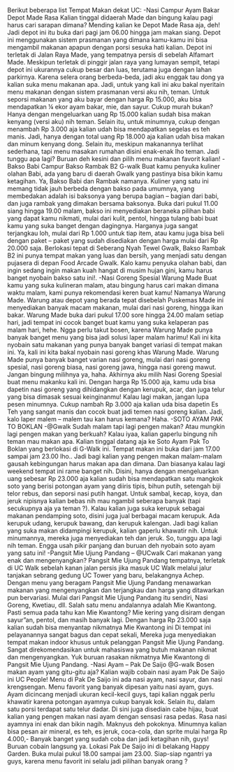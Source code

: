 
Berikut beberapa list Tempat Makan dekat UC:
-Nasi Campur Ayam Bakar Depot Made Rasa
Kalian tinggal didaerah Made dan bingung kalau pagi harus cari sarapan dimana? Mending kalian ke Depot Made Rasa aja, deh! Jadi depot ini itu buka dari pagi jam 06.00 hingga jam makan siang. Depot ini menggunakan sistem prasmanan yang dimana kamu-kamu ini bisa mengambil makanan apapun dengan porsi sesuka hati kalian. Depot ini terletak di Jalan Raya Made, yang tempatnya persis di sebelah Alfamart Made. Meskipun terletak di pinggir jalan raya yang lumayan sempit, tetapi depot ini ukurannya cukup besar dan luas, terutama juga dengan lahan parkirnya.
Karena selera orang berbeda-beda, jadi aku enggak tau dong ya kalian suka menu makanan apa. Jadi, untuk yang kali ini aku bakal nyeritain menu makanan dengan sistem prasmanan versi aku nih, teman. Untuk seporsi makanan yang aku bayar dengan harga Rp 15.000, aku bisa mendapatkan ¼ ekor ayam bakar, mie, dan sayur. Cukup murah bukan? Hanya dengan mengeluarkan uang Rp 15.000 kalian sudah bisa makan kenyang (versi aku) nih teman. Selain itu, untuk minumnya, cukup dengan menambah Rp 3.000 aja kalian udah bisa mendapatkan segelas es teh manis. Jadi, hanya dengan total uang Rp 18.000 aja kalian udah bisa makan dan minum kenyang dong. Selain itu, meskipun makanannya terlihat sederhana, tapi menu masakan rumahan disini enak-enak lho teman. Jadi tunggu apa lagi? Buruan deh kesini dan pilih menu makanan favorit kalian!
-Bakso Babi Campur Bakso Rambak B2 G-walk
Buat kamu penyuka kuliner olahan Babi, ada yang baru di daerah Gwalk yang pastinya bisa bikin kamu ketagihan. Ya, Bakso Babi dan Rambak namanya. Kuliner yang satu ini memang tidak jauh berbeda dengan bakso pada umumnya, yang membedakan adalah isi baksonya yang berupa bagian – bagian dari babi, dan juga rambak yang dimakan bersama baksonya. Buka dari pukul 11.00 siang hingga 19.00 malam, bakso ini menyediakan beraneka pilihan babi yang dapat kamu nikmati, mulai dari kulit, pentol, hingga tulang babi buat kamu yang suka banget dengan dagingnya.
Harganya juga sangat terjangkau loh, mulai dari Rp 1.000 untuk tiap item, atau kamu juga bisa beli dengan paket – paket yang sudah disediakan dengan harga mulai dari Rp 20.000 saja. Berlokasi tepat di Seberang Nyah Tewel Gwalk, Bakso Rambak B2 ini punya tempat makan yang luas dan bersih, yang menjadi satu dengan pujasera di depan Food Arcade Gwalk. Kalo kamu penyuka olahan babi, dan ingin sedang ingin makan kuah hangat di musim hujan gini, kamu harus banget nyobain bakso satu ini!.
-Nasi Goreng Spesial Warung Made
Buat kamu yang suka kulineran malam, atau bingung harus cari makan dimana waktu malam, kami punya rekomendasi keren buat kamu! Namanya Warung Made. Warung atau depot yang berada tepat disebelah Puskemas Made ini menyediakan banyak macam makanan, mulai dari nasi goreng, hingga ikan bakar. Warung Made buka dari pukul 17.00 sore hingga 24.00 malam setiap hari, jadi tempat ini cocok banget buat kamu yang suka kelaperan pas malam hari, hehe. Ngga perlu takut bosen, karena Warung Made punya banyak banget menu yang bisa jadi solusi laper malam harimu!
Kali ini kita nyobain satu makanan yang punya banyak banget variasi di tempat makan ini. Ya, kali ini kita bakal nyobain nasi goreng khas Warung Made. Warung Made punya banyak banget varian nasi goreng, mulai dari nasi goreng spesial, nasi goreng biasa, nasi goreng jawa, hingga nasi goreng mawut. Jangan bingung milihnya ya, haha. Akhirnya aku milih Nasi Goreng Spesial buat menu makanku kali ini. Dengan harga Rp 15.000 aja, kamu uda bisa dapetin nasi goreng yang dihidangkan dengan kerupuk, acar, dan juga telur yang bisa dimasak sesuai keinginanmu! Kalau lagi makan, jangan lupa pesen minumnya. Cukup nambah Rp 3.000 aja kalian uda bisa dapetin Es Teh yang sangat manis dan cocok buat jadi temen nasi goreng kalian. Jadi, kalo laper malem – malem tau kan harus kemana? Haha.
-SOTO AYAM PAK TO BOKLAN -@Gwalk
Sudah malam tapi lagi pengen makan? Atau mungkin lagi pengen makan yang berkuah? Kalau iyaa, kalian gaperlu bingung nih teman mau makan apa. Kalian tinggal datang aja ke Soto Ayam Pak To Boklan yang berlokasi di G-Walk ini. Tempat makan ini buka dari jam 17.00 sampai jam 23.00 lho.. Jadi bagi kalian yang pengen makan malam-malam gausah kebingungan harus makan apa dan dimana. Dan biasanya kalau lagi weekend tempat ini rame banget nih.
Disini, hanya dengan mengeluarkan uang sebesar Rp 23.000 aja kalian sudah bisa mendapatkan satu mangkok soto yang berisi potongan ayam yang diiris tipis, bihun putih, setengah biji telor rebus, dan seporsi nasi putih hangat. Untuk sambal, kecap, koya, dan jeruk nipisnya kalian bebas nih mau ngambil seberapa banyak (tapi secukupnya aja ya teman ?). Kalau kalian juga suka kerupuk sebagai makanan pendamping soto, disini juga jual berbagai macam kerupuk. Ada kerupuk udang, kerupuk bawang, dan kerupuk kalengan. Jadi bagi kalian yang suka makan didampingi kerupuk, kalian gaperlu khawatir nih. Untuk minumannya, mereka juga menyediakan teh dan jeruk. So, tunggu apa lagi nih teman. Engga usah pikir panjang dan buruan deh nyobain soto ayam yang satu ini!
-Pangsit Mie Ujung Pandang – @UCwalk
Cari makanan yang enak dan mengenyangkan? Pangsit Mie Ujung Pandang tempatnya, terletak di UC Walk sebelah kanan jalan persis jika masuk UC Walk melalui jalur tanjakan sebrang gedung UC Tower yang baru, belakangnya Achep. Dengan menu yang beragam Pangsit Mie Ujung Pandang menawarkan makanan yang mengenyangkan dan terjangkau dan harga yang ditawarkan pun bervariasi. Mulai dari Pangsit Mie Ujung Pandang itu sendiri, Nasi Goreng, Kwetiau, dll. Salah satu menu andalannya adalah Mie Kwantong. Pasti semua pada tahu kan Mie Kwantong? Mie kering yang disiram dengan sayur”an, pentol, dan masih banyak lagi. Dengan harga Rp 23.000 saja kalian sudah bisa menyantap nikmatnya Mie Kwantong ini
Di tempat ini pelayanannya sangat bagus dan cepat sekali, Mereka juga menyediakan tempat makan indoor khusus untuk pelanggan Pangsit Mie Ujung Pandang. Sangat direkomendasikan untuk mahasiswa yang butuh makanan nikmat dan mengenyangkan. Yuk buruan rasakan nikmatnya Mie Kwantong di Pangsit Mie Ujung Pandang.
-Nasi Ayam – Pak De Saijo @G-walk
Bosen makan ayam yang gitu-gitu aja? Kalian wajib cobain nasi ayam Pak De Saijo ini UC People! Menu di Pak De Saijo ini ada nasi ayam, nasi sayur, dan nasi krengsengan. Menu favorit yang banyak dipesan yaitu nasi ayam, guys. Ayam dicincang menjadi ukuran kecil-kecil guys, tapi kalian nggak perlu khawatir karena potongan ayamnya cukup banyak kok. Selain itu, dalam satu porsi terdapat satu telur dadar. Di sini juga disediain cabe hijau, buat kalian yang pengen makan nasi ayam dengan sensasi rasa pedas. Rasa nasi ayamnya ini enak dan bikin nagih. Maknyus deh pokoknya. Minumnya kalian bisa pesan air mineral, es teh, es jeruk, coca-cola, dan sprite mulai harga Rp 4.000,- Banyak banget yang sudah coba dan jadi ketagihan nih, guys! Buruan cobain langsung ya. Lokasi Pak De Saijo ini di belakang Happy Garden. Buka mulai pukul 18.00 sampai jam 23.00. Siap-siap ngantri ya guys, karena menu favorit ini selalu jadi pilihan banyak orang ?
